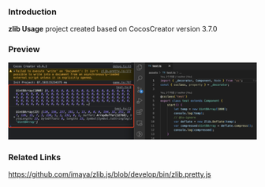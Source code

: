 ### Introduction

**zlib Usage** project created based on CocosCreator version 3.7.0

### Preview
![image](../../../image/202211/2022112201.png)

### Related Links
https://github.com/imaya/zlib.js/blob/develop/bin/zlib.pretty.js
